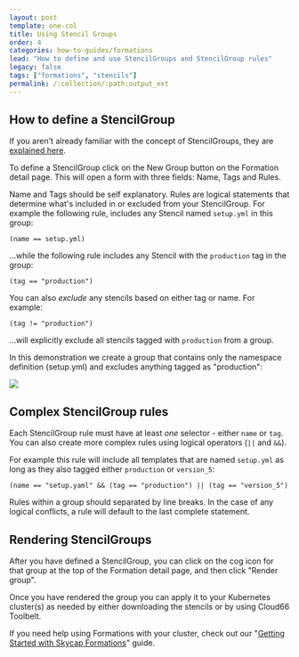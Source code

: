 ```yaml
---
layout: post
template: one-col
title: Using Stencil Groups
order: 4
categories: how-to-guides/formations
lead: "How to define and use StencilGroups and StencilGroup rules"
legacy: false
tags: ["formations", "stencils"]
permalink: /:collection/:path:output_ext
---
```


## How to define a StencilGroup

<div class="notice"><p>If you aren't already familiar with the concept of StencilGroups, they are <a href="/skycap/the-basics/formations-stencils-and-snapshots.html#what-are-stencil-groups">explained here</a>.</p></div>

To define a StencilGroup click on the New Group button on the Formation detail page. This will open a form with three fields: Name, Tags and Rules. 

Name and Tags should be self explanatory. Rules are logical statements that determine what's included in or excluded from your StencilGroup. For example the following rule, includes any Stencil named `setup.yml` in this group:

```
(name == setup.yml)
```

...while the following rule includes any Stencil with the `production` tag in the group:

```
(tag == "production")
```

You can also *exclude* any stencils based on either tag or name. For example:

```
(tag != "production")
```
...will explicitly exclude all stencils tagged with `production` from a group.

In this demonstration we create a group that contains only the namespace definition (setup.yml) and excludes anything tagged as "production":

<img src="/assets/skycap/StencilGroups.gif">

## Complex StencilGroup rules

Each StencilGroup rule must have at least *one* selector - either `name` or `tag`. You can also create more complex rules using logical operators (`||` and `&&`).

For example this rule will include all templates that are named `setup.yml` as long as they also tagged either `production` or `version_5`: 

```
(name == "setup.yaml" && (tag == "production") || (tag == "version_5")
```

Rules within a group should separated by line breaks. In the case of any logical conflicts, a rule will default to the last complete statement.

## Rendering StencilGroups

After you have defined a StencilGroup, you can click on the cog icon for that group at the top of the Formation detail page, and then click "Render group".

Once you have rendered the group you can apply it to your Kubernetes cluster(s) as needed by either downloading the stencils or by using Cloud66 Toolbelt.

<div class="notice"><p>If you need help using Formations with your cluster, check out our "<a href="/skycap/quickstarts/using_formations.html">Getting Started with Skycap Formations</a>" guide.</p></div>
